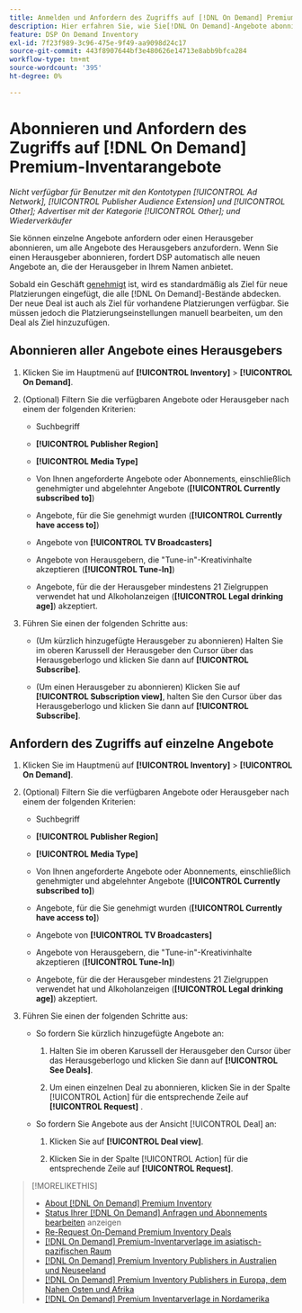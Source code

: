 ```yaml
---
title: Anmelden und Anfordern des Zugriffs auf [!DNL On Demand] Premium Inventory Deals
description: Hier erfahren Sie, wie Sie[!DNL On Demand]-Angebote abonnieren und Zugriff darauf anfordern können.
feature: DSP On Demand Inventory
exl-id: 7f23f989-3c96-475e-9f49-aa9098d24c17
source-git-commit: 443f8907644bf3e480626e14713e8abb9bfca284
workflow-type: tm+mt
source-wordcount: '395'
ht-degree: 0%

---
```


# Abonnieren und Anfordern des Zugriffs auf [!DNL On Demand] Premium-Inventarangebote

*Nicht verfügbar für Benutzer mit den Kontotypen [!UICONTROL Ad Network], [!UICONTROL Publisher Audience Extension] und [!UICONTROL Other]; Advertiser mit der Kategorie [!UICONTROL Other]; und Wiederverkäufer*

Sie können einzelne Angebote anfordern oder einen Herausgeber abonnieren, um alle Angebote des Herausgebers anzufordern. Wenn Sie einen Herausgeber abonnieren, fordert DSP automatisch alle neuen Angebote an, die der Herausgeber in Ihrem Namen anbietet.

Sobald ein Geschäft [genehmigt](/help/dsp/inventory/on-demand-inventory-view-status.md) ist, wird es standardmäßig als Ziel für neue Platzierungen eingefügt, die alle [!DNL On Demand]-Bestände abdecken. Der neue Deal ist auch als Ziel für vorhandene Platzierungen verfügbar. Sie müssen jedoch die Platzierungseinstellungen manuell bearbeiten, um den Deal als Ziel hinzuzufügen.

## Abonnieren aller Angebote eines Herausgebers

1. Klicken Sie im Hauptmenü auf **[!UICONTROL Inventory]** > **[!UICONTROL On Demand]**.

1. (Optional) Filtern Sie die verfügbaren Angebote oder Herausgeber nach einem der folgenden Kriterien:

   * Suchbegriff

   * **[!UICONTROL Publisher Region]**

   * **[!UICONTROL Media Type]**

   * Von Ihnen angeforderte Angebote oder Abonnements, einschließlich genehmigter und abgelehnter Angebote (**[!UICONTROL Currently subscribed to]**)

   * Angebote, für die Sie genehmigt wurden (**[!UICONTROL Currently have access to]**)

   * Angebote von **[!UICONTROL TV Broadcasters]**

   * Angebote von Herausgebern, die &quot;Tune-in&quot;-Kreativinhalte akzeptieren (**[!UICONTROL Tune-In]**)

   * Angebote, für die der Herausgeber mindestens 21 Zielgruppen verwendet hat und Alkoholanzeigen (**[!UICONTROL Legal drinking age]**) akzeptiert.

1. Führen Sie einen der folgenden Schritte aus:

   * (Um kürzlich hinzugefügte Herausgeber zu abonnieren) Halten Sie im oberen Karussell der Herausgeber den Cursor über das Herausgeberlogo und klicken Sie dann auf **[!UICONTROL Subscribe]**.

   * (Um einen Herausgeber zu abonnieren) Klicken Sie auf **[!UICONTROL Subscription view]**, halten Sie den Cursor über das Herausgeberlogo und klicken Sie dann auf **[!UICONTROL Subscribe]**.

## Anfordern des Zugriffs auf einzelne Angebote

1. Klicken Sie im Hauptmenü auf **[!UICONTROL Inventory]** > **[!UICONTROL On Demand]**.

1. (Optional) Filtern Sie die verfügbaren Angebote oder Herausgeber nach einem der folgenden Kriterien:

   * Suchbegriff

   * **[!UICONTROL Publisher Region]**

   * **[!UICONTROL Media Type]**

   * Von Ihnen angeforderte Angebote oder Abonnements, einschließlich genehmigter und abgelehnter Angebote (**[!UICONTROL Currently subscribed to]**)

   * Angebote, für die Sie genehmigt wurden (**[!UICONTROL Currently have access to]**)

   * Angebote von **[!UICONTROL TV Broadcasters]**

   * Angebote von Herausgebern, die &quot;Tune-in&quot;-Kreativinhalte akzeptieren (**[!UICONTROL Tune-In]**)

   * Angebote, für die der Herausgeber mindestens 21 Zielgruppen verwendet hat und Alkoholanzeigen (**[!UICONTROL Legal drinking age]**) akzeptiert.

1. Führen Sie einen der folgenden Schritte aus:

   * So fordern Sie kürzlich hinzugefügte Angebote an:

      1. Halten Sie im oberen Karussell der Herausgeber den Cursor über das Herausgeberlogo und klicken Sie dann auf **[!UICONTROL See Deals]**.

      1. Um einen einzelnen Deal zu abonnieren, klicken Sie in der Spalte [!UICONTROL Action] für die entsprechende Zeile auf **[!UICONTROL Request]** .

   * So fordern Sie Angebote aus der Ansicht [!UICONTROL Deal] an:

      1. Klicken Sie auf **[!UICONTROL Deal view]**.

      1. Klicken Sie in der Spalte [!UICONTROL Action] für die entsprechende Zeile auf **[!UICONTROL Request]**.

>[!MORELIKETHIS]
>
>* [About [!DNL On Demand] Premium Inventory](on-demand-inventory-about.md)
>* [Status Ihrer  [!DNL On Demand] Anfragen und Abonnements bearbeiten](on-demand-inventory-view-status.md) anzeigen
>* [Re-Request On-Demand Premium Inventory Deals](on-demand-inventory-rerequest.md)
>* [[!DNL On Demand] Premium-Inventarverlage im asiatisch-pazifischen Raum](on-demand-inventory-publishers-apac.md)
>* [[!DNL On Demand] Premium Inventory Publishers in Australien und Neuseeland](on-demand-inventory-publishers-anz.md)
>* [[!DNL On Demand] Premium Inventory Publishers in Europa, dem Nahen Osten und Afrika](on-demand-inventory-publishers-emea.md)
>* [[!DNL On Demand] Premium Inventarverlage in Nordamerika](on-demand-inventory-publishers-na.md)
